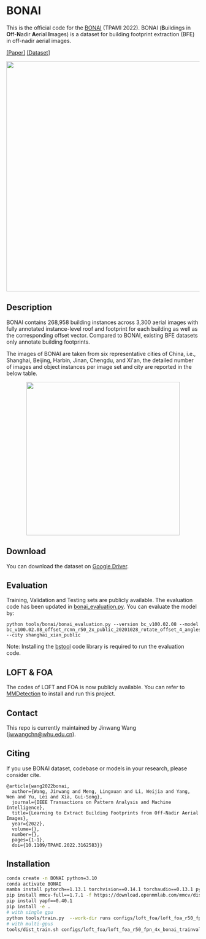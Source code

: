 # BONAI

This is the official code for the [BONAI](https://arxiv.org/abs/2204.13637) (TPAMI 2022). BONAI (**B**uildings in **O**ff-**N**adir **A**erial **I**mages) is a dataset for building footprint extraction (BFE) in off-nadir aerial images.

[[Paper]](https://arxiv.org/abs/2204.13637) [[Dataset]](https://drive.google.com/drive/folders/171PPLyEoIa67ZCuO8GSbnRJWreO-K0ac?usp=sharing)

<div align="center">
  <img src="resources/samples-jpg.jpg" width="600"/>
</div>

## Description

BONAI contains 268,958 building instances across 3,300 aerial images with fully annotated instance-level roof and footprint for each building as well as the corresponding offset vector. Compared to BONAI, existing BFE datasets only annotate building footprints.

The images of BONAI are taken from six representative cities of China, i.e., Shanghai, Beijing, Harbin, Jinan, Chengdu, and Xi'an, the detailed number of images and object instances per image set and city are reported in the below table.

<div align="center">
  <img src="resources/dataset-details.png" width="400"/>
</div>

## Download

You can download the dataset on [Google Driver](https://drive.google.com/drive/folders/171PPLyEoIa67ZCuO8GSbnRJWreO-K0ac?usp=sharing).

## Evaluation
Training, Validation and Testing sets are publicly available. The evaluation code has been updated in [bonai_evaluation.py](tools/bonai/bonai_evaluation.py). You can evaluate the model by:

```
python tools/bonai/bonai_evaluation.py --version bc_v100.02.08 --model bc_v100.02.08_offset_rcnn_r50_2x_public_20201028_rotate_offset_4_angles_without_image_rotation --city shanghai_xian_public
```

Note: Installing the [bstool](https://github.com/jwwangchn/bstool) code library is required to run the evaluation code.

## LOFT & FOA

The codes of LOFT and FOA is now publicly available. You can refer to [MMDetection](https://github.com/open-mmlab/mmdetection) to install and run this project.

## Contact

This repo is currently maintained by Jinwang Wang (jwwangchn@whu.edu.cn).

## Citing

If you use BONAI dataset, codebase or models in your research, please consider cite.

```
@article{wang2022bonai,
  author={Wang, Jinwang and Meng, Lingxuan and Li, Weijia and Yang, Wen and Yu, Lei and Xia, Gui-Song},
  journal={IEEE Transactions on Pattern Analysis and Machine Intelligence}, 
  title={Learning to Extract Building Footprints from Off-Nadir Aerial Images}, 
  year={2022},
  volume={},
  number={},
  pages={1-1},
  doi={10.1109/TPAMI.2022.3162583}}
```


## Installation

``` bash
conda create -n BONAI python=3.10
conda activate BONAI 
mamba install pytorch==1.13.1 torchvision==0.14.1 torchaudio==0.13.1 pytorch-cuda=11.7 -c pytorch -c nvidia
pip install mmcv-full==1.7.1 -f https://download.openmmlab.com/mmcv/dist/cu117/torch1.13/index.html
pip install yapf==0.40.1
pip install -e .
# with single gpu
python tools/train.py  --work-dir runs configs/loft_foa/loft_foa_r50_fpn_4x_bonai_trainval_split.py
# with multi-gpus
tools/dist_train.sh configs/loft_foa/loft_foa_r50_fpn_4x_bonai_trainval_split.py 2 --work-dir runs
```
